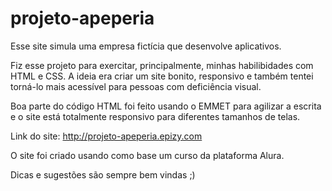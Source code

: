 # projeto-apeperia
 
Esse site simula uma empresa fictícia que desenvolve aplicativos.

Fiz esse projeto para exercitar, principalmente, minhas habilibidades com HTML e CSS. A ideia era criar um site bonito, responsivo e também tentei torná-lo mais acessível
para pessoas com deficiência visual.

Boa parte do código HTML foi feito usando o EMMET para agilizar a escrita e o site está totalmente responsivo para diferentes tamanhos de telas.

Link do site: http://projeto-apeperia.epizy.com

O site foi criado usando como base um curso da plataforma Alura.

Dicas e sugestões são sempre bem vindas ;)
